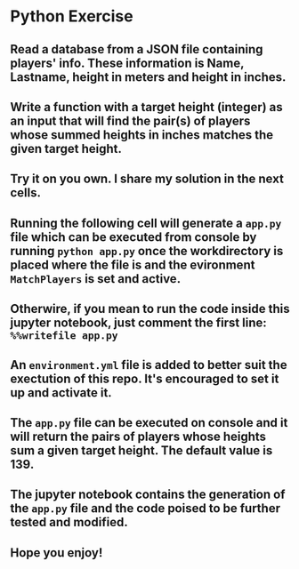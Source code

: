 # Python Exercise

## Read a database from a JSON file containing players' info. These information is Name, Lastname, height in meters and height in inches. 
## Write a function with a target height (integer) as an input that will find the pair(s) of players whose summed heights in inches matches the given target height. 

## Try it on you own. I share my solution in the next cells. 

## Running the following cell will generate a ```app.py``` file which can be executed from console by running ```python app.py``` once the workdirectory is placed where the file is and the evironment ```MatchPlayers``` is set and active. 

## Otherwire, if you mean to run the code inside this jupyter notebook, just comment the first line: ```%%writefile app.py```

## An ```environment.yml``` file is added to better suit the exectution of this repo. It's encouraged to set it up and activate it. 

## The ```app.py``` file can be executed on console and it will return the pairs of players whose heights sum a given target height. The default value is 139. 

## The jupyter notebook contains the generation of the ```app.py``` file and the code poised to be further tested and modified. 

## Hope you enjoy!